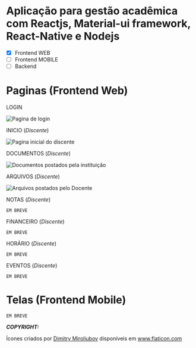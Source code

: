 ﻿# Aplicação para gestão acadêmica com Reactjs, Material-ui framework, React-Native e Nodejs

 - [x] Frontend WEB
 - [ ] Frontend MOBILE
 - [ ] Backend

# Paginas (Frontend Web)

LOGIN

![Pagina de login](https://i.imgur.com/MIQgSrb.png)

INICIO (*Discente*)

![Pagina inicial do discente](https://i.imgur.com/rxVN5Mk.png)

DOCUMENTOS (*Discente*)

![Documentos postados pela instituição](https://i.imgur.com/GmF5T2p.png)

ARQUIVOS (*Discente*)

![Arquivos postados pelo Docente](https://i.imgur.com/XxUgcj0.png)

NOTAS (*Discente*)

    EM BREVE

FINANCEIRO (*Discente*)

    EM BREVE
    
HORÁRIO (*Discente*)

    EM BREVE

EVENTOS (*Discente*)

    EM BREVE

# Telas (Frontend Mobile)

    EM BREVE


 ***COPYRIGHT:***

Ícones criados por <a href="https://www.flaticon.com/authors/dimitry-miroliubov" title="Dimitry Miroliubov">Dimitry Miroliubov</a> disponíveis em <a href="https://www.flaticon.com/" title="Flaticon"> www.flaticon.com</a>
